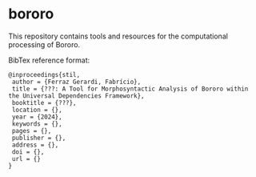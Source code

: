 # bororo

This repository contains tools and resources for the computational processing of Bororo. 


BibTex reference format:

```
@inproceedings{stil,
 author = {Ferraz Gerardi, Fabrício},
 title = {???: A Tool for Morphosyntactic Analysis of Bororo within the Universal Dependencies Framework},
 booktitle = {???},
 location = {},
 year = {2024},
 keywords = {},
 pages = {},
 publisher = {},
 address = {},
 doi = {},
 url = {}
}
```
